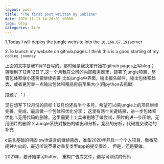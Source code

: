 ```yaml
---
layout: post
title: "The first post written by Sublime"
date: 2020-11-11 14:26:01 +0800
tags: blog
categories: life
---
```



1.Today I will deploy the jungle website into the `10.160.67.191`server

2.To launch my website on github.pages.
I think this is a good starting of my `coding jounney`

上面的文字是我11月11日写的，那时候是我决定开始在github pages上写blog；
转眼到了12月12日了,这一个月我在公司的内部服务器里，部署了jungle项目，尽管包体积缩小还需要继续完善
比如jungle中界面，输出报告邮件，输出包体积趋势，或者更厉害一点输出包体积精品目前苹果大小(用python去抓取)

跑题了 ：）

现在想写下12月份的目标
1.12月份还有半个多月，希望可以把jungle上的项目继续完善，完成，最后做一个包体积优化分享；
这里有两个关键结果，进一步包体积优化
1.无用代码的删除，这里需要上工具来剔除了做尝试，图片的进一步压缩，无用图片的删除
2.Jungle系统对报告的输出和分析，竞品的分析，代码提交改动的补充

c语言基础的巩固
swift语言的继续熟悉，准备2020年开启一个个人项目，做番茄闹钟方向的，最近听说苹果对重复类型app的提交很难，
但是，还是要做。

2021年，要开始学习flutter，
重构广告库文件，编写可测试的代码